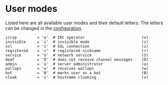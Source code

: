 # User modes

Listed here are all available user modes and their default letters. The letters
can be changed in the [configuration](config.md#user-modes).

```
ircop         = 'o'  # IRC operator                         (o)
invisible     = 'i'  # invisible mode                       (i)
ssl           = 'z'  # SSL connection                       (z)
registered    = 'r'  # registered nickname                  (r)
service       = 'S'  # network service                      (S)
deaf          = 'D'  # does not receive channel messages    (D)
admin         = 'a'  # server administrator                 (a)
wallops       = 'w'  # receives wallops                     (w)
bot           = 'B'  # marks user as a bot                  (B)
cloak         = 'x'  # hostname cloaking                    (x)
```
